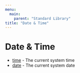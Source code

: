 ```yaml
---
menu:
  main:
    parent: "Standard Library"
title: "Date & Time"
---
```


# Date & Time

- [time](time.md) - The current system time
- [date](date.md) - The current system date